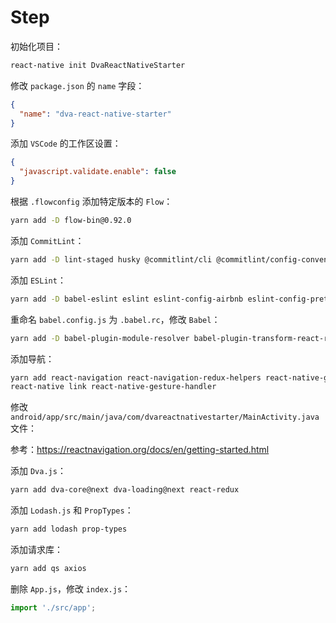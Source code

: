 # Step

初始化项目：

```bash
react-native init DvaReactNativeStarter
```

修改 `package.json` 的 `name` 字段：

```json
{
  "name": "dva-react-native-starter"
}
```

添加 `VSCode` 的工作区设置：

```json
{
  "javascript.validate.enable": false
}
```

根据 `.flowconfig` 添加特定版本的 `Flow`：

```bash
yarn add -D flow-bin@0.92.0
```

添加 `CommitLint`：

```bash
yarn add -D lint-staged husky @commitlint/cli @commitlint/config-conventional
```

添加 `ESLint`：

```bash
yarn add -D babel-eslint eslint eslint-config-airbnb eslint-config-prettier eslint-plugin-import eslint-plugin-jsx-a11y eslint-plugin-prettier eslint-plugin-react eslint-import-resolver-babel-module prettier
```

重命名 `babel.config.js` 为 `.babel.rc`，修改 `Babel`：

```bash
yarn add -D babel-plugin-module-resolver babel-plugin-transform-react-remove-prop-types babel-plugin-transform-remove-console babel-plugin-transform-remove-debugger babel-plugin-lodash eslint-plugin-react-hooks
```

添加导航：

```bash
yarn add react-navigation react-navigation-redux-helpers react-native-gesture-handler
react-native link react-native-gesture-handler
```

修改 `android/app/src/main/java/com/dvareactnativestarter/MainActivity.java` 文件：

参考：https://reactnavigation.org/docs/en/getting-started.html

添加 `Dva.js`：

```bash
yarn add dva-core@next dva-loading@next react-redux
```

添加 `Lodash.js` 和 `PropTypes`：

```bash
yarn add lodash prop-types
```

添加请求库：

```bash
yarn add qs axios
```

删除 `App.js`，修改 `index.js`：

```js
import './src/app';
```
